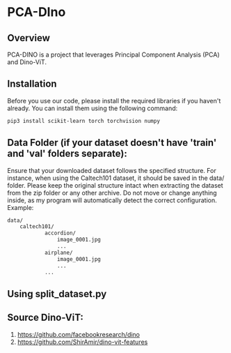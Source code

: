 
# PCA-DIno

## Overview
PCA-DINO is a project that leverages Principal Component Analysis (PCA) and Dino-ViT.

## Installation

Before you use our code, please install the required libraries if you haven't already. You can install them using the following command:

```bash
pip3 install scikit-learn torch torchvision numpy
```

## Data Folder (if your dataset doesn't have 'train' and 'val' folders separate):
Ensure that your downloaded dataset follows the specified structure. For instance, when using the Caltech101 dataset, it should be saved in the data/ folder. Please keep the original structure intact when extracting the dataset from the zip folder or any other archive. Do not move or change anything inside, as my program will automatically detect the correct configuration. Example:

```bash
data/
    caltech101/
            accordion/
                image_0001.jpg
                ...
            airplane/
                image_0001.jpg
                ...
            ...
```
## Using split_dataset.py 


## Source Dino-ViT:
1. https://github.com/facebookresearch/dino
2. https://github.com/ShirAmir/dino-vit-features
